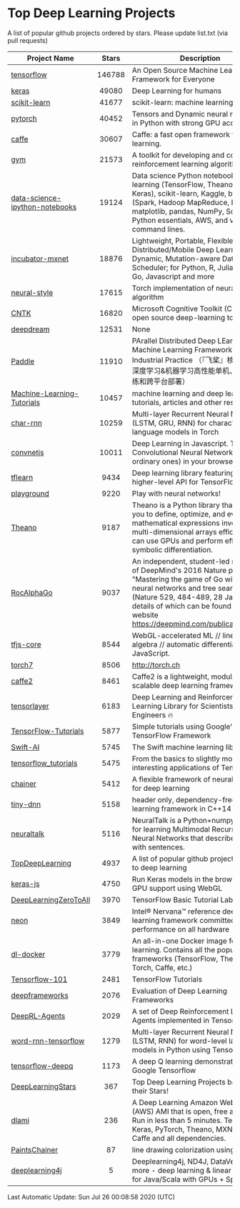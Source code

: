 # Top Deep Learning Projects
A list of popular github projects ordered by stars.
Please update list.txt (via pull requests)

|Project Name| Stars | Description |
| ---------- |:-----:| ----------- |
| [tensorflow](https://github.com/tensorflow/tensorflow) | 146788 | An Open Source Machine Learning Framework for Everyone |
| [keras](https://github.com/keras-team/keras) | 49080 | Deep Learning for humans |
| [scikit-learn](https://github.com/scikit-learn/scikit-learn) | 41677 | scikit-learn: machine learning in Python |
| [pytorch](https://github.com/pytorch/pytorch) | 40452 | Tensors and Dynamic neural networks in Python with strong GPU acceleration |
| [caffe](https://github.com/BVLC/caffe) | 30607 | Caffe: a fast open framework for deep learning. |
| [gym](https://github.com/openai/gym) | 21573 | A toolkit for developing and comparing reinforcement learning algorithms. |
| [data-science-ipython-notebooks](https://github.com/donnemartin/data-science-ipython-notebooks) | 19124 | Data science Python notebooks: Deep learning (TensorFlow, Theano, Caffe, Keras), scikit-learn, Kaggle, big data (Spark, Hadoop MapReduce, HDFS), matplotlib, pandas, NumPy, SciPy, Python essentials, AWS, and various command lines. |
| [incubator-mxnet](https://github.com/apache/incubator-mxnet) | 18876 | Lightweight, Portable, Flexible Distributed/Mobile Deep Learning with Dynamic, Mutation-aware Dataflow Dep Scheduler; for Python, R, Julia, Scala, Go, Javascript and more |
| [neural-style](https://github.com/jcjohnson/neural-style) | 17615 | Torch implementation of neural style algorithm |
| [CNTK](https://github.com/microsoft/CNTK) | 16820 | Microsoft Cognitive Toolkit (CNTK), an open source deep-learning toolkit |
| [deepdream](https://github.com/google/deepdream) | 12531 | None |
| [Paddle](https://github.com/PaddlePaddle/Paddle) | 11910 | PArallel Distributed Deep LEarning: Machine Learning Framework from Industrial Practice （『飞桨』核心框架，深度学习&机器学习高性能单机、分布式训练和跨平台部署） |
| [Machine-Learning-Tutorials](https://github.com/ujjwalkarn/Machine-Learning-Tutorials) | 10457 | machine learning and deep learning tutorials, articles and other resources  |
| [char-rnn](https://github.com/karpathy/char-rnn) | 10259 | Multi-layer Recurrent Neural Networks (LSTM, GRU, RNN) for character-level language models in Torch |
| [convnetjs](https://github.com/karpathy/convnetjs) | 10011 | Deep Learning in Javascript. Train Convolutional Neural Networks (or ordinary ones) in your browser. |
| [tflearn](https://github.com/tflearn/tflearn) | 9434 | Deep learning library featuring a higher-level API for TensorFlow. |
| [playground](https://github.com/tensorflow/playground) | 9220 | Play with neural networks! |
| [Theano](https://github.com/Theano/Theano) | 9187 | Theano is a Python library that allows you to define, optimize, and evaluate mathematical expressions involving multi-dimensional arrays efficiently. It can use GPUs and perform efficient symbolic differentiation. |
| [RocAlphaGo](https://github.com/Rochester-NRT/RocAlphaGo) | 9037 | An independent, student-led replication of DeepMind's 2016 Nature publication, "Mastering the game of Go with deep neural networks and tree search" (Nature 529, 484-489, 28 Jan 2016), details of which can be found on their website https://deepmind.com/publications.html. |
| [tfjs-core](https://github.com/tensorflow/tfjs-core) | 8544 | WebGL-accelerated ML // linear algebra // automatic differentiation for JavaScript. |
| [torch7](https://github.com/torch/torch7) | 8506 | http://torch.ch |
| [caffe2](https://github.com/facebookarchive/caffe2) | 8461 | Caffe2 is a lightweight, modular, and scalable deep learning framework. |
| [tensorlayer](https://github.com/tensorlayer/tensorlayer) | 6183 | Deep Learning and Reinforcement Learning Library for Scientists and Engineers 🔥 |
| [TensorFlow-Tutorials](https://github.com/nlintz/TensorFlow-Tutorials) | 5877 | Simple tutorials using Google's TensorFlow Framework |
| [Swift-AI](https://github.com/Swift-AI/Swift-AI) | 5745 | The Swift machine learning library. |
| [tensorflow_tutorials](https://github.com/pkmital/tensorflow_tutorials) | 5475 | From the basics to slightly more interesting applications of Tensorflow |
| [chainer](https://github.com/chainer/chainer) | 5412 | A flexible framework of neural networks for deep learning |
| [tiny-dnn](https://github.com/tiny-dnn/tiny-dnn) | 5158 | header only, dependency-free deep learning framework in C++14 |
| [neuraltalk](https://github.com/karpathy/neuraltalk) | 5116 | NeuralTalk is a Python+numpy project for learning Multimodal Recurrent Neural Networks that describe images with sentences. |
| [TopDeepLearning](https://github.com/aymericdamien/TopDeepLearning) | 4937 | A list of popular github projects related to deep learning |
| [keras-js](https://github.com/transcranial/keras-js) | 4750 | Run Keras models in the browser, with GPU support using WebGL |
| [DeepLearningZeroToAll](https://github.com/hunkim/DeepLearningZeroToAll) | 3970 | TensorFlow Basic Tutorial Labs |
| [neon](https://github.com/NervanaSystems/neon) | 3849 | Intel® Nervana™ reference deep learning framework committed to best performance on all hardware |
| [dl-docker](https://github.com/floydhub/dl-docker) | 3779 | An all-in-one Docker image for deep learning. Contains all the popular DL frameworks (TensorFlow, Theano, Torch, Caffe, etc.) |
| [Tensorflow-101](https://github.com/sjchoi86/Tensorflow-101) | 2481 | TensorFlow Tutorials |
| [deepframeworks](https://github.com/zer0n/deepframeworks) | 2076 | Evaluation of Deep Learning Frameworks |
| [DeepRL-Agents](https://github.com/awjuliani/DeepRL-Agents) | 2029 | A set of Deep Reinforcement Learning Agents implemented in Tensorflow. |
| [word-rnn-tensorflow](https://github.com/hunkim/word-rnn-tensorflow) | 1279 | Multi-layer Recurrent Neural Networks (LSTM, RNN) for word-level language models in Python using TensorFlow. |
| [tensorflow-deepq](https://github.com/siemanko/tensorflow-deepq) | 1173 | A deep Q learning demonstration using Google Tensorflow |
| [DeepLearningStars](https://github.com/hunkim/DeepLearningStars) | 367 | Top Deep Learning Projects based on their Stars! |
| [dlami](https://github.com/ritchieng/dlami) | 236 | A Deep Learning Amazon Web Service (AWS) AMI that is open, free and works. Run in less than 5 minutes. TensorFlow, Keras, PyTorch, Theano, MXNet, CNTK, Caffe and all dependencies. |
| [PaintsChainer](https://github.com/taizan/PaintsChainer) | 87 | line drawing colorization using chainer |
| [deeplearning4j](https://github.com/deeplearning4j/deeplearning4j) | 5 | Deeplearning4j, ND4J, DataVec and more - deep learning & linear algebra for Java/Scala with GPUs + Spark |

Last Automatic Update: Sun Jul 26 00:08:58 2020 (UTC)
